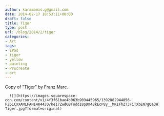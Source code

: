 ```yaml
---
author: karamanis.g@gmail.com
date: 2014-02-17 18:53:11+00:00
draft: false
title: Tiger
type: post
url: /blog/2014/2/tiger
categories:
- Art
tags:
- iPad
- tiger
- yellow
- painting
- Procreate
- art
---
```


Copy of ["Tiger" by Franz Marc](http://www.franzmarc.org/Tiger.jsp).


  
      ![](https://images.squarespace-cdn.com/content/v1/4f3f61bae4b063b909445965/1392882944856-FZ61CXXAMLFANI4K44JD/ke17ZwdGBToddI8pDm48kEcP8y__MKIFhZTJFiTXbEN7gQa3H78H3Y0txjaiv_0fDoOvxcdMmMKkDsyUqMSsMWxHk725yiiHCCLfrh8O1z5QHyNOqBUUEtDDsRWrJLTmgbBA9KfxWpJIziZzus6eiMrBGgn8HTDTRqS8ggo27XDcXSJ0nMc5TnLeNkt7R65i/20140217-Tiger.jpg?format=original)

